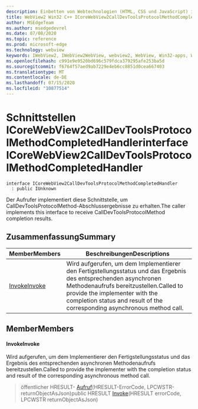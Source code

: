 ```yaml
---
description: Einbetten von Webtechnologien (HTML, CSS und JavaScript) in ihre systemeigenen Anwendungen mit dem Microsoft Edge WebView2-Steuerelement
title: WebView2 Win32 C++ ICoreWebView2CallDevToolsProtocolMethodCompletedHandler
author: MSEdgeTeam
ms.author: msedgedevrel
ms.date: 07/08/2020
ms.topic: reference
ms.prod: microsoft-edge
ms.technology: webview
keywords: IWebView2, IWebView2WebView, webview2, WebView, Win32-apps, Win32, Edge, ICoreWebView2, ICoreWebView2Controller, Browser-Steuerelement, Edge-HTML, ICoreWebView2CallDevToolsProtocolMethodCompletedHandler
ms.openlocfilehash: c991e9e9520bd696c579fdca379295afe253ba5d
ms.sourcegitcommit: f6764f57aed9ab7229e4eb6cc8851d0cea667403
ms.translationtype: MT
ms.contentlocale: de-DE
ms.lasthandoff: 07/15/2020
ms.locfileid: "10877514"
---
```

# <span data-ttu-id="f4e4f-104">Schnittstellen ICoreWebView2CallDevToolsProtocolMethodCompletedHandler</span><span class="sxs-lookup"><span data-stu-id="f4e4f-104">interface ICoreWebView2CallDevToolsProtocolMethodCompletedHandler</span></span> 

```
interface ICoreWebView2CallDevToolsProtocolMethodCompletedHandler
  : public IUnknown
```

<span data-ttu-id="f4e4f-105">Der Aufrufer implementiert diese Schnittstelle, um CallDevToolsProtocolMethod-Abschlussergebnisse zu erhalten.</span><span class="sxs-lookup"><span data-stu-id="f4e4f-105">The caller implements this interface to receive CallDevToolsProtocolMethod completion results.</span></span>

## <span data-ttu-id="f4e4f-106">Zusammenfassung</span><span class="sxs-lookup"><span data-stu-id="f4e4f-106">Summary</span></span>

 <span data-ttu-id="f4e4f-107">Member</span><span class="sxs-lookup"><span data-stu-id="f4e4f-107">Members</span></span>                        | <span data-ttu-id="f4e4f-108">Beschreibungen</span><span class="sxs-lookup"><span data-stu-id="f4e4f-108">Descriptions</span></span>
--------------------------------|---------------------------------------------
[<span data-ttu-id="f4e4f-109">Invoke</span><span class="sxs-lookup"><span data-stu-id="f4e4f-109">Invoke</span></span>](#invoke) | <span data-ttu-id="f4e4f-110">Wird aufgerufen, um dem Implementierer den Fertigstellungsstatus und das Ergebnis des entsprechenden asynchronen Methodenaufrufs bereitzustellen.</span><span class="sxs-lookup"><span data-stu-id="f4e4f-110">Called to provide the implementer with the completion status and result of the corresponding asynchronous method call.</span></span>

## <span data-ttu-id="f4e4f-111">Member</span><span class="sxs-lookup"><span data-stu-id="f4e4f-111">Members</span></span>

#### <span data-ttu-id="f4e4f-112">Invoke</span><span class="sxs-lookup"><span data-stu-id="f4e4f-112">Invoke</span></span> 

<span data-ttu-id="f4e4f-113">Wird aufgerufen, um dem Implementierer den Fertigstellungsstatus und das Ergebnis des entsprechenden asynchronen Methodenaufrufs bereitzustellen.</span><span class="sxs-lookup"><span data-stu-id="f4e4f-113">Called to provide the implementer with the completion status and result of the corresponding asynchronous method call.</span></span>

> <span data-ttu-id="f4e4f-114">öffentlicher HRESULT- [Aufruf](#invoke)(HRESULT-ErrorCode, LPCWSTR-returnObjectAsJson)</span><span class="sxs-lookup"><span data-stu-id="f4e4f-114">public HRESULT [Invoke](#invoke)(HRESULT errorCode, LPCWSTR returnObjectAsJson)</span></span>

